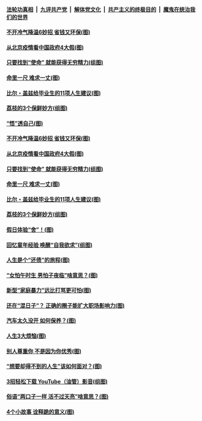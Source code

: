 

####  [法轮功真相](../../../../basic/blob/master/README.md?t=06230502) &nbsp;|&nbsp; [九评共产党](../../../../9ping.md/blob/master/README.md?t=06230502) &nbsp;|&nbsp; [解体党文化](../../../../jtdwh.md/blob/master/README.md?t=06230502)  &nbsp;|&nbsp; [共产主义的终极目的](../../../../gczydzjmd.md/blob/master/README.md?t=06230502) &nbsp;|&nbsp; [魔鬼在统治我们的世界](../../../../mgztzwmdsj.md/blob/master/README.md?t=06230502) 

#### [不开冷气降温6妙招 省钱又环保(图)](../pages/p8/937329.md?t=06230502) 

#### [从北京疫情看中国政府4大假(图)](../pages/p8/937196.md?t=06230502) 

#### [只要找到“使命” 就能获得无穷精力(组图)](../pages/p8/937159.md?t=06230502) 

#### [命里一尺 难求一丈(图)](../pages/p8/936782.md?t=06230502) 

#### [比尔・盖兹给毕业生的11项人生建议(图)](../pages/p8/936231.md?t=06230502) 

#### [荔枝的3个保鲜妙方(组图)](../pages/p8/936950.md?t=06230502) 

#### [“悟”透自己(图)](../pages/p8/936972.md?t=06230502) 

#### [不开冷气降温6妙招 省钱又环保(图)](../pages/p8/937329.md?t=06230502) 

#### [从北京疫情看中国政府4大假(图)](../pages/p8/937196.md?t=06230502) 

#### [只要找到“使命” 就能获得无穷精力(组图)](../pages/p8/937159.md?t=06230502) 

#### [命里一尺 难求一丈(图)](../pages/p8/936782.md?t=06230502) 

#### [比尔・盖兹给毕业生的11项人生建议(图)](../pages/p8/936231.md?t=06230502) 

#### [荔枝的3个保鲜妙方(组图)](../pages/p8/936950.md?t=06230502) 

#### [假日体验“舍”！(图)](../pages/p8/937183.md?t=06230502) 

#### [回忆童年经验 唤醒“自我欲求”(组图)](../pages/p8/937082.md?t=06230502) 

#### [人生是个“还债”的旅程(图)](../pages/p8/936768.md?t=06230502) 

#### [“女怕午时生 男怕子夜临”啥意思？(图)](../pages/p8/937081.md?t=06230502) 

#### [新型“家庭暴力”远比打骂更可怕(图)](../pages/p8/936230.md?t=06230502) 

#### [还在“混日子”？ 正确的圈子能扩大职场影响力(图)](../pages/p8/937049.md?t=06230502) 

#### [汽车太久没开 如何保养？(图)](../pages/p8/937035.md?t=06230502) 

#### [人生3大烦恼(图)](../pages/p8/936959.md?t=06230502) 

#### [别人尊重你 不是因为你优秀(图)](../pages/p8/936253.md?t=06230502) 

#### [“想要却得不到的人生”该如何面对？(图)](../pages/p8/936933.md?t=06230502) 

#### [3招轻松下载 YouTube（油管）影音(组图)](../pages/p8/936922.md?t=06230502) 

#### [俗语“两口子一样 活不过天亮”啥意思？(图)](../pages/p8/936917.md?t=06230502) 

#### [4个小故事 诠释跪的意义(图)](../pages/p8/936353.md?t=06230502) 

